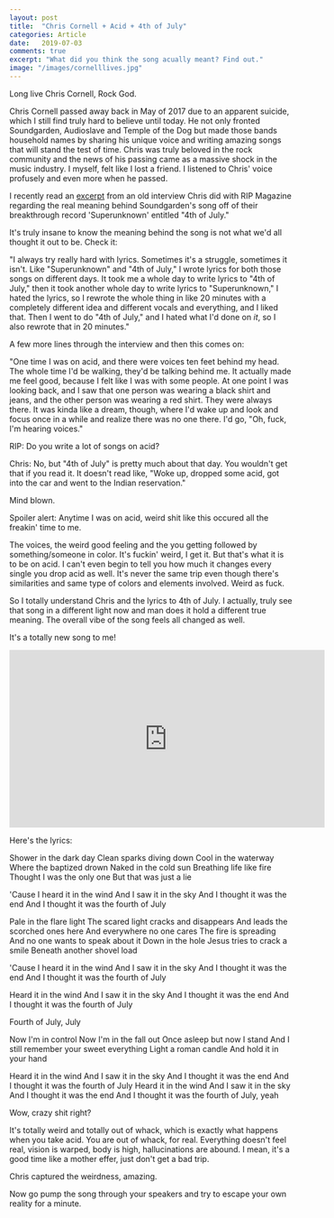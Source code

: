 ```yaml
---
layout: post
title:  "Chris Cornell + Acid + 4th of July"
categories: Article
date:   2019-07-03
comments: true
excerpt: "What did you think the song acually meant? Find out."
image: "/images/cornelllives.jpg"
---
```

Long live Chris Cornell, Rock God.

Chris Cornell passed away back in May of 2017 due to an apparent suicide, which I still find truly hard to believe until today.
He not only fronted Soundgarden, Audioslave and Temple of the Dog but made those bands household names by sharing his unique voice and
writing amazing songs that will stand the test of time. Chris was truly beloved in the rock community and the news of his passing came 
as a massive shock in the music industry. I myself, felt like I lost a friend. I listened to Chris' voice profusely and even more when 
he passed.

I recently read an <a href="http://web.stargate.net/soundgarden/articles/rip_4-94.shtml">excerpt</a> from an old interview Chris did with RIP Magazine regarding the real meaning behind Soundgarden's song off of 
their breakthrough record 'Superunknown' entitled "4th of July."

It's truly insane to know the meaning behind the song is not what we'd all thought it out to be. Check it:

"I always try really hard with lyrics. Sometimes it's a struggle, sometimes it isn't. Like "Superunknown" and "4th of July," I 
wrote lyrics for both those songs on different days. It took me a whole day to write lyrics to "4th of July," then it took another 
whole day to write lyrics to "Superunknown," I hated the lyrics, so I rewrote the whole thing in like 20 minutes with a completely 
different idea and different vocals and everything, and I liked that. Then I went to do "4th of July," and I hated what I'd done on 
*it*, so I also rewrote that in 20 minutes."

A few more lines through the interview and then this comes on:

"One time I was on acid, and there were voices ten feet behind my head. The whole time I'd be walking, they'd be talking behind me. 
It actually made me feel good, because I felt like I was with some people. At one point I was looking back, and I saw that one person 
was wearing a black shirt and jeans, and the other person was wearing a red shirt. They were always there. It was kinda like a dream, 
though, where I'd wake up and look and focus once in a while and realize there was no one there. I'd go, "Oh, fuck, I'm hearing voices."

RIP: Do you write a lot of songs on acid?

Chris: No, but "4th of July" is pretty much about that day. You wouldn't get that if you read it. It doesn't read like, "Woke up, 
dropped some acid, got into the car and went to the Indian reservation."

Mind blown.

Spoiler alert: Anytime I was on acid, weird shit like this occured all the freakin' time to me.

The voices, the weird good feeling and the you getting followed by something/someone in color. It's fuckin' weird, I get it. But
that's what it is to be on acid. I can't even begin to tell you how much it changes every single you drop acid as well. It's never
the same trip even though there's similarities and same type of colors and elements involved. Weird as fuck.

So I totally understand Chris and the lyrics to 4th of July. I actually, truly see that song in a different light now and man does it
hold a different true meaning. The overall vibe of the song feels all changed as well. 

It's a totally new song to me! 

<iframe width="560" height="315" src="https://www.youtube.com/embed/EU4L6THYAbM" frameborder="0" allow="accelerometer; autoplay; encrypted-media; gyroscope; picture-in-picture" allowfullscreen></iframe>

Here's the lyrics:

Shower in the dark day
Clean sparks diving down
Cool in the waterway
Where the baptized drown
Naked in the cold sun
Breathing life like fire
Thought I was the only one
But that was just a lie

'Cause I heard it in the wind
And I saw it in the sky
And I thought it was the end
And I thought it was the fourth of July

Pale in the flare light
The scared light cracks and disappears
And leads the scorched ones here
And everywhere no one cares
The fire is spreading
And no one wants to speak about it
Down in the hole
Jesus tries to crack a smile
Beneath another shovel load

'Cause I heard it in the wind
And I saw it in the sky
And I thought it was the end
And I thought it was the fourth of July

Heard it in the wind
And I saw it in the sky
And I thought it was the end
And I thought it was the fourth of July

Fourth of July, July

Now I'm in control
Now I'm in the fall out
Once asleep but now I stand
And I still remember your sweet everything
Light a roman candle
And hold it in your hand

Heard it in the wind
And I saw it in the sky
And I thought it was the end
And I thought it was the fourth of July
Heard it in the wind
And I saw it in the sky
And I thought it was the end
And I thought it was the fourth of July, yeah

Wow, crazy shit right?

It's totally weird and totally out of whack, which is exactly what happens when you take acid. You are out of whack, for real.
Everything doesn't feel real, vision is warped, body is high, hallucinations are abound. I mean, it's a good time like a mother effer,
just don't get a bad trip. 

Chris captured the weirdness, amazing.

Now go pump the song through your speakers and try to escape your own reality for a minute.
